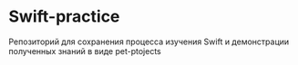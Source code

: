# Swift-practice
Репозиторий для сохранения процесса изучения Swift и демонстрации полученных знаний в виде pet-ptojects
